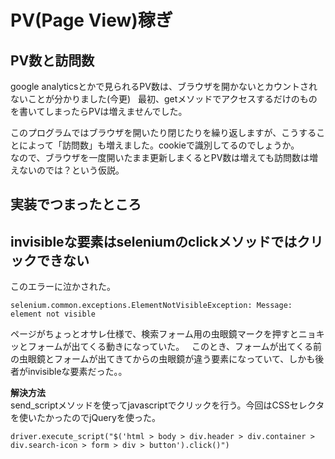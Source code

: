 # PV(Page View)稼ぎ  
## PV数と訪問数  
google analyticsとかで見られるPV数は、ブラウザを開かないとカウントされないことが分かりました(今更)  
最初、getメソッドでアクセスするだけのものを書いてしまったらPVは増えませんでした。  

このプログラムではブラウザを開いたり閉じたりを繰り返しますが、こうすることによって「訪問数」も増えました。cookieで識別してるのでしょうか。  
なので、ブラウザを一度開いたまま更新しまくるとPV数は増えても訪問数は増えないのでは？という仮説。  

## 実装でつまったところ  
## invisibleな要素はseleniumのclickメソッドではクリックできない  
このエラーに泣かされた。  
```
selenium.common.exceptions.ElementNotVisibleException: Message: element not visible
```
ページがちょっとオサレ仕様で、検索フォーム用の虫眼鏡マークを押すとニョキッとフォームが出てくる動きになっていた。  
このとき、フォームが出てくる前の虫眼鏡とフォームが出てきてからの虫眼鏡が違う要素になっていて、しかも後者がinvisibleな要素だった。。  

**解決方法**  
send_scriptメソッドを使ってjavascriptでクリックを行う。今回はCSSセレクタを使いたかったのでjQueryを使った。  
```
driver.execute_script("$('html > body > div.header > div.container > div.search-icon > form > div > button').click()")
```
